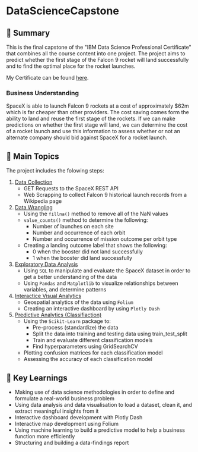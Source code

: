 # DataScienceCapstone


## 📑 Summary
This is the final capstone of the "IBM Data Science Professional Certificate" that combines all the course content into one project. The project aims to predict whether the first stage of the Falcon 9 rocket will land successfully and to find the optimal place for the rocket launches.

My Certificate can be found <a href=https://www.coursera.org/account/accomplishments/professional-cert/8YX3K3W9C857>here</a>.

### Business Understanding
SpaceX is able to launch Falcon 9 rockets at a cost of approximately $62m which is far cheaper than other providers. The cost saving comes form the ability to land and reuse the first stage of the rockets. If we can make predictions on whether the first stage will land, we can determine the cost of a rocket launch and use this information to assess whether or not an alternate company should bid against SpaceX for a rocket launch.

## 📑 Main Topics
The project includes the folowing steps:

1. [Data Collection](https://github.com/MariusLandwich/DataScienceCapstone/tree/main/01.%20Data%20Collection)
   - GET Requests to the SpaceX REST API
   - Web Scrapping to collect Falcon 9 historical launch records from a Wikipedia page
2. [Data Wrangling](https://github.com/MariusLandwich/DataScienceCapstone/tree/main/02.%20Data%20Wrangling)
   - Using the `fillna()` method to remove all of the NaN values
   - `value_counts()` method to determine the following:
        - Number of launches on each site
        - Number and occurrence of each orbit
        - Number and occurrence of mission outcome per orbit type
   - Creating a landing outcome label that shows the following:
        - 0 when the booster did not land successfully
        - 1 when the booster did land successfully
3. [Exploratory Data Analysis](https://github.com/MariusLandwich/DataScienceCapstone/tree/main/03.%20Exploratory%20Data%20Analysis)
   - Using `SQL` to manipulate and evaluate the SpaceX dataset in order to get a better understanding of the data
   - Using `Pandas` and `Matplotlib` to visualize relationships between variables, and determine patterns
4. [Interactice Visual Analytics](https://github.com/MariusLandwich/DataScienceCapstone/tree/main/04.%20Visual%20Analytics)
   - Geospatial analytics of the data using `Folium`
   - Creating an interactive dashboard by using `Plotly Dash`
5. [Predictive Analytics (Classifiaction)](https://github.com/MariusLandwich/DataScienceCapstone/tree/main/05.%20Predictive%20Analytics%20(Classification))
   - Using the `Scikit-Learn` package to:
        - Pre-process (standardize) the data
        - Split the data into training and testing data using train_test_split
        - Train and evaluate different classification models
        - Find hyperparameters using GridSearchCV
   - Plotting confusion matrices for each classification model
   - Assessing the accuracy of each classification model



## 🔑 Key Learnings
- Making use of data science methodologies in order to define and formulate a real-world business problem
- Using data analysis and data visualisation to load a dataset, clean it, and extract meaningful insights from it
- Interactive dashboard development with Plotly Dash
- Interactive map development using Folium
- Using machine learning to build a predictive model to help a business function more efficiently
- Structuring and building a data-findings report
